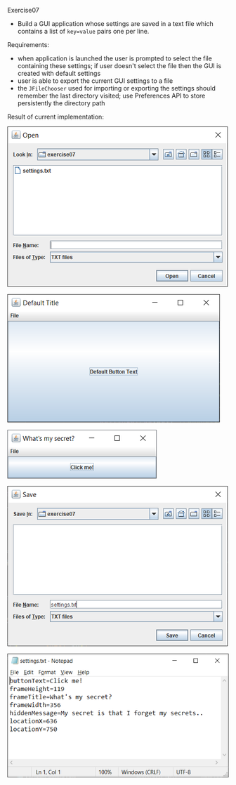 Exercise07
- Build a GUI application whose settings are saved in a text file
  which contains a list of `key=value` pairs one per line.
  
Requirements:
- when application is launched the user is prompted
  to select the file containing these settings;
  if user doesn't select the file then the GUI is created with default settings
- user is able to export the current GUI settings to a file
- the `JFileChooser` used for importing or exporting the settings 
  should remember the last directory visited;
  use Preferences API to store persistently the directory path
  
Result of current implementation:

![open dialog box to import settings](doc/import_settings.png)

![default frame if no settings are imported](doc/frame_with_no_settings_imported.png)

![frame with settings imported from file](doc/frame_with_settings_imported.png)

![save dialog box to export settings](doc/export_settings.png)

![settings file](doc/settings_file.png)
